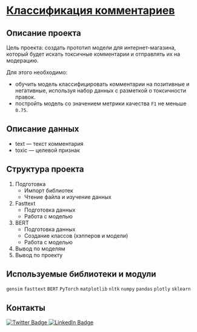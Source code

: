 # [Классификация комментариев](https://nbviewer.jupyter.org/github/agnesepoikane/Practicum-by-Yandex-Data-Scientist/blob/main/08_ML_for_texts/08_project.ipynb)

## Описание проекта

Цель проекта: создать прототип модели для интернет-магазина, который будет искать токсичные комментарии и отправлять их на модерацию.

Для этого необходимо:

- oбучить модель классифицировать комментарии на позитивные и негативные, используя набор данных с разметкой о токсичности правок.
- постройть модель со значением метрики качества `F1` не меньше `0.75`.


## Описание данных

- text — текст комментария
- toxic — целевой признак

## Структура проекта

1. Подготовка
	- Импорт библиотек
	- Чтение файла и изучение данных
2. Fasttext
	- Подготовка данных
	- Работа с моделью
3. BERT
   - Подготовка данных
   - Создание классов (хэлперов и модели)
   - Работа с моделью
4. Вывод по моделям
5. Вывод по проекту

## Используемые библиотеки и модули
`gensim` `fasttext` `BERT` `PyTorch` `matplotlib` `nltk` `numpy` `pandas` `plotly` `sklearn`

## Контакты

<div id="badges" >
  <a href="https://t.me/Dazzle_dazzle_dazzle">
    <img src="https://img.shields.io/badge/Telegram-deepskyblue?style=for-the-badge&logo=telegram&logoColor=white" alt="Twitter Badge"/>
  </a>
  <a href="https://www.linkedin.com/in/konstantin-sinkevich-39b982265/">
    <img src="https://img.shields.io/badge/LinkedIn-blue?style=for-the-badge&logo=linkedin&logoColor=white" alt="LinkedIn Badge"/>
  </a>
</div>
